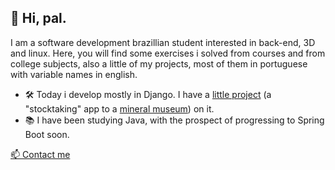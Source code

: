 ## 👋 Hi, pal.

I am a software development brazillian student interested in back-end, 3D and linux. Here, you will find some exercises i solved from courses and from college subjects, also a little of my projects, most of them in portuguese with variable names in english.
- :hammer_and_wrench: Today i develop mostly in Django. I have a [little project](https://mmineriosrn.pythonanywhere.com) (a "stocktaking" app to a [mineral museum](https://www.instagram.com/museudemineriosifrn/)) on it.
- 📚 I have been studying Java, with the prospect of progressing to Spring Boot soon.

<a href="mailto:romulo.s@escolar.ifrn.edu.br">
📫 Contact me
</a>

  

